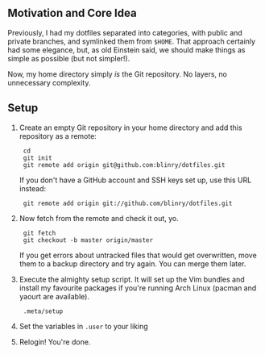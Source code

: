 Motivation and Core Idea
------------------------

Previously, I had my dotfiles separated into categories, with public and private branches, and symlinked them from `$HOME`. That approach certainly had some elegance, but, as old Einstein said, we should make things as simple as possible (but not simpler!).

Now, my home directory simply *is* the Git repository. No layers, no unnecessary complexity.

Setup
-----

1. Create an empty Git repository in your home directory and add this repository as a remote:

        cd
        git init
        git remote add origin git@github.com:blinry/dotfiles.git
    
    If you don't have a GitHub account and SSH keys set up, use this URL instead:
    
        git remote add origin git://github.com/blinry/dotfiles.git

2. Now fetch from the remote and check it out, yo.

        git fetch
        git checkout -b master origin/master

    If you get errors about untracked files that would get overwritten, move them to a backup directory and try again. You can merge them later.

3. Execute the almighty setup script. It will set up the Vim bundles and install my favourite packages if you're running Arch Linux (pacman and yaourt are available).

        .meta/setup

4. Set the variables in `.user` to your liking

5. Relogin! You're done.
